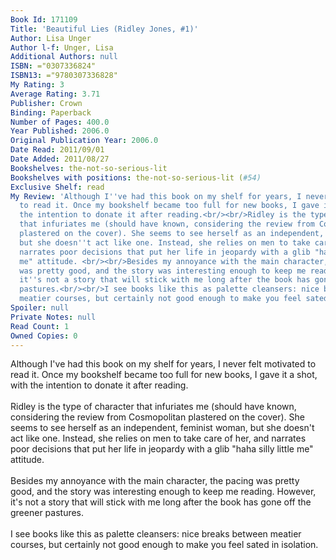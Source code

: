 ```yaml
---
Book Id: 171109
Title: 'Beautiful Lies (Ridley Jones, #1)'
Author: Lisa Unger
Author l-f: Unger, Lisa
Additional Authors: null
ISBN: ="0307336824"
ISBN13: ="9780307336828"
My Rating: 3
Average Rating: 3.71
Publisher: Crown
Binding: Paperback
Number of Pages: 400.0
Year Published: 2006.0
Original Publication Year: 2006.0
Date Read: 2011/09/01
Date Added: 2011/08/27
Bookshelves: the-not-so-serious-lit
Bookshelves with positions: the-not-so-serious-lit (#54)
Exclusive Shelf: read
My Review: 'Although I''ve had this book on my shelf for years, I never felt motivated
  to read it. Once my bookshelf became too full for new books, I gave it a shot, with
  the intention to donate it after reading.<br/><br/>Ridley is the type of character
  that infuriates me (should have known, considering the review from Cosmopolitan
  plastered on the cover). She seems to see herself as an independent, feminist woman,
  but she doesn''t act like one. Instead, she relies on men to take care of her, and
  narrates poor decisions that put her life in jeopardy with a glib "haha silly little
  me" attitude. <br/><br/>Besides my annoyance with the main character, the pacing
  was pretty good, and the story was interesting enough to keep me reading. However,
  it''s not a story that will stick with me long after the book has gone off the greener
  pastures.<br/><br/>I see books like this as palette cleansers: nice breaks between
  meatier courses, but certainly not good enough to make you feel sated in isolation.'
Spoiler: null
Private Notes: null
Read Count: 1
Owned Copies: 0
---
```


Although I've had this book on my shelf for years, I never felt motivated to read it. Once my bookshelf became too full for new books, I gave it a shot, with the intention to donate it after reading.<br/><br/>Ridley is the type of character that infuriates me (should have known, considering the review from Cosmopolitan plastered on the cover). She seems to see herself as an independent, feminist woman, but she doesn't act like one. Instead, she relies on men to take care of her, and narrates poor decisions that put her life in jeopardy with a glib "haha silly little me" attitude. <br/><br/>Besides my annoyance with the main character, the pacing was pretty good, and the story was interesting enough to keep me reading. However, it's not a story that will stick with me long after the book has gone off the greener pastures.<br/><br/>I see books like this as palette cleansers: nice breaks between meatier courses, but certainly not good enough to make you feel sated in isolation.